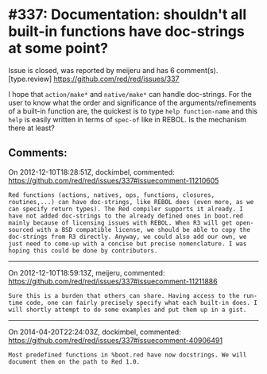 
#337: Documentation: shouldn't all built-in functions have doc-strings at some point?
================================================================================
Issue is closed, was reported by meijeru and has 6 comment(s).
[type.review]
<https://github.com/red/red/issues/337>

I hope that `action/make*` and `native/make*` can handle doc-strings. For the user to know what the order and significance of the arguments/refinements of a built-in function are, the quickest is to type `help function-name` and this `help` is easily written in terms of `spec-of` like in REBOL. Is the mechanism there at least?



Comments:
--------------------------------------------------------------------------------

On 2012-12-10T18:28:51Z, dockimbel, commented:
<https://github.com/red/red/issues/337#issuecomment-11210605>

    Red functions (actions, natives, ops, functions, closures, routines,...) can have doc-strings, like REBOL does (even more, as we can specify return types). The Red compiler supports it already. I have not added doc-strings to the already defined ones in boot.red mainly because of licensing issues with REBOL. When R3 will get open-sourced with a BSD compatible license, we should be able to copy the doc-strings from R3 directly. Anyway, we could also add our own, we just need to come-up with a concise but precise nomenclature. I was hoping this could be done by contributors.

--------------------------------------------------------------------------------

On 2012-12-10T18:59:13Z, meijeru, commented:
<https://github.com/red/red/issues/337#issuecomment-11211886>

    Sure this is a burden that others can share. Having access to the run-time code, one can fairly precisely specify what each built-in does. I will shortly attempt to do some examples and put them up in a gist.

--------------------------------------------------------------------------------

On 2014-04-20T22:24:03Z, dockimbel, commented:
<https://github.com/red/red/issues/337#issuecomment-40906491>

    Most predefined functions in %boot.red have now docstrings. We will document them on the path to Red 1.0.

